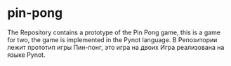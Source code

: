 # pin-pong
The Repository contains a prototype of the Pin Pong game, this is a game for two, the game is implemented in the Pynot language.
В Репозитории лежит прототип игры Пин-понг, это игра на двоих Игра реализована на языке Pynot.
